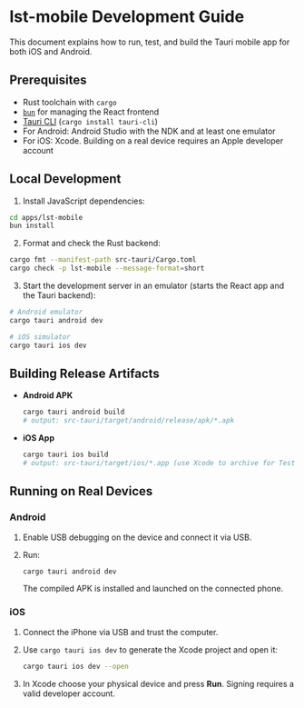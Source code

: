 # lst-mobile Development Guide

This document explains how to run, test, and build the Tauri mobile app for both iOS and Android.

## Prerequisites

- Rust toolchain with `cargo`
- [`bun`](https://bun.sh/) for managing the React frontend
- [Tauri CLI](https://tauri.app/) (`cargo install tauri-cli`)
- For Android: Android Studio with the NDK and at least one emulator
- For iOS: Xcode. Building on a real device requires an Apple developer account

## Local Development

1. Install JavaScript dependencies:

```bash
cd apps/lst-mobile
bun install
```

2. Format and check the Rust backend:

```bash
cargo fmt --manifest-path src-tauri/Cargo.toml
cargo check -p lst-mobile --message-format=short
```

3. Start the development server in an emulator (starts the React app and the Tauri backend):

```bash
# Android emulator
cargo tauri android dev

# iOS simulator
cargo tauri ios dev
```

## Building Release Artifacts

- **Android APK**

  ```bash
  cargo tauri android build
  # output: src-tauri/target/android/release/apk/*.apk
  ```

- **iOS App**

  ```bash
  cargo tauri ios build
  # output: src-tauri/target/ios/*.app (use Xcode to archive for TestFlight/IPA)
  ```

## Running on Real Devices

### Android

1. Enable USB debugging on the device and connect it via USB.
2. Run:

   ```bash
   cargo tauri android dev
   ```

   The compiled APK is installed and launched on the connected phone.

### iOS

1. Connect the iPhone via USB and trust the computer.
2. Use `cargo tauri ios dev` to generate the Xcode project and open it:

   ```bash
   cargo tauri ios dev --open
   ```

3. In Xcode choose your physical device and press **Run**. Signing requires a valid developer account.

